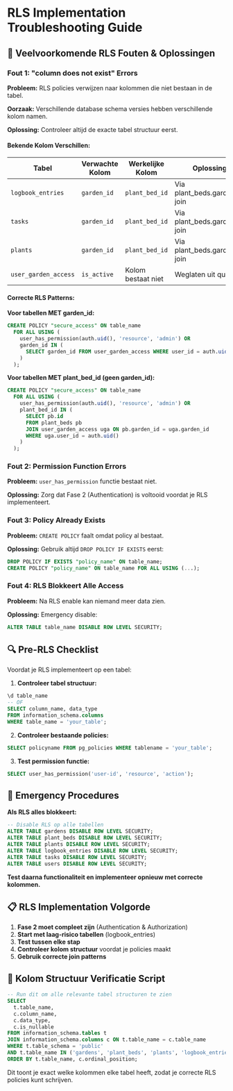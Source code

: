 # RLS Implementation Troubleshooting Guide

## 🔧 **Veelvoorkomende RLS Fouten & Oplossingen**

### **Fout 1: "column does not exist" Errors**

**Probleem:** RLS policies verwijzen naar kolommen die niet bestaan in de tabel.

**Oorzaak:** Verschillende database schema versies hebben verschillende kolom namen.

**Oplossing:** Controleer altijd de exacte tabel structuur eerst.

#### **Bekende Kolom Verschillen:**

| Tabel | Verwachte Kolom | Werkelijke Kolom | Oplossing |
|-------|----------------|------------------|-----------|
| `logbook_entries` | `garden_id` | `plant_bed_id` | Via plant_beds.garden_id join |
| `tasks` | `garden_id` | `plant_bed_id` | Via plant_beds.garden_id join |
| `plants` | `garden_id` | `plant_bed_id` | Via plant_beds.garden_id join |
| `user_garden_access` | `is_active` | Kolom bestaat niet | Weglaten uit queries |

#### **Correcte RLS Patterns:**

**Voor tabellen MET garden_id:**
```sql
CREATE POLICY "secure_access" ON table_name
  FOR ALL USING (
    user_has_permission(auth.uid(), 'resource', 'admin') OR
    garden_id IN (
      SELECT garden_id FROM user_garden_access WHERE user_id = auth.uid()
    )
  );
```

**Voor tabellen MET plant_bed_id (geen garden_id):**
```sql
CREATE POLICY "secure_access" ON table_name
  FOR ALL USING (
    user_has_permission(auth.uid(), 'resource', 'admin') OR
    plant_bed_id IN (
      SELECT pb.id 
      FROM plant_beds pb
      JOIN user_garden_access uga ON pb.garden_id = uga.garden_id
      WHERE uga.user_id = auth.uid()
    )
  );
```

### **Fout 2: Permission Function Errors**

**Probleem:** `user_has_permission` functie bestaat niet.

**Oplossing:** Zorg dat Fase 2 (Authentication) is voltooid voordat je RLS implementeert.

### **Fout 3: Policy Already Exists**

**Probleem:** `CREATE POLICY` faalt omdat policy al bestaat.

**Oplossing:** Gebruik altijd `DROP POLICY IF EXISTS` eerst:
```sql
DROP POLICY IF EXISTS "policy_name" ON table_name;
CREATE POLICY "policy_name" ON table_name FOR ALL USING (...);
```

### **Fout 4: RLS Blokkeert Alle Access**

**Probleem:** Na RLS enable kan niemand meer data zien.

**Oplossing:** Emergency disable:
```sql
ALTER TABLE table_name DISABLE ROW LEVEL SECURITY;
```

## 🔍 **Pre-RLS Checklist**

Voordat je RLS implementeert op een tabel:

1. **Controleer tabel structuur:**
```sql
\d table_name
-- OF
SELECT column_name, data_type 
FROM information_schema.columns 
WHERE table_name = 'your_table';
```

2. **Controleer bestaande policies:**
```sql
SELECT policyname FROM pg_policies WHERE tablename = 'your_table';
```

3. **Test permission functie:**
```sql
SELECT user_has_permission('user-id', 'resource', 'action');
```

## 🚨 **Emergency Procedures**

**Als RLS alles blokkeert:**

```sql
-- Disable RLS op alle tabellen
ALTER TABLE gardens DISABLE ROW LEVEL SECURITY;
ALTER TABLE plant_beds DISABLE ROW LEVEL SECURITY;
ALTER TABLE plants DISABLE ROW LEVEL SECURITY;
ALTER TABLE logbook_entries DISABLE ROW LEVEL SECURITY;
ALTER TABLE tasks DISABLE ROW LEVEL SECURITY;
ALTER TABLE users DISABLE ROW LEVEL SECURITY;
```

**Test daarna functionaliteit en implementeer opnieuw met correcte kolommen.**

## 📋 **RLS Implementation Volgorde**

1. **Fase 2 moet compleet zijn** (Authentication & Authorization)
2. **Start met laag-risico tabellen** (logbook_entries)
3. **Test tussen elke stap**
4. **Controleer kolom structuur** voordat je policies maakt
5. **Gebruik correcte join patterns**

## 🔧 **Kolom Structuur Verificatie Script**

```sql
-- Run dit om alle relevante tabel structuren te zien
SELECT 
  t.table_name,
  c.column_name,
  c.data_type,
  c.is_nullable
FROM information_schema.tables t
JOIN information_schema.columns c ON t.table_name = c.table_name
WHERE t.table_schema = 'public' 
AND t.table_name IN ('gardens', 'plant_beds', 'plants', 'logbook_entries', 'tasks', 'users')
ORDER BY t.table_name, c.ordinal_position;
```

Dit toont je exact welke kolommen elke tabel heeft, zodat je correcte RLS policies kunt schrijven.